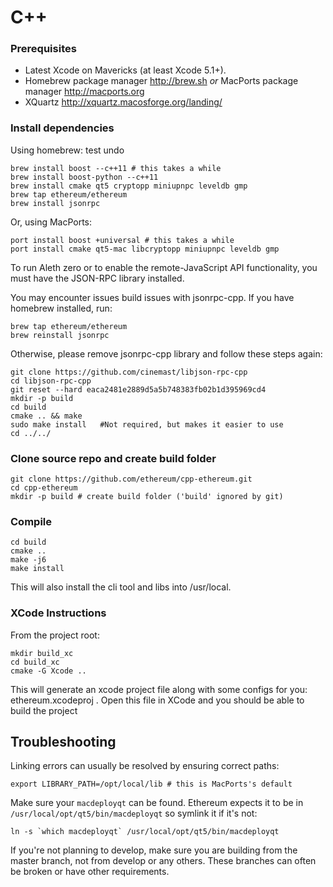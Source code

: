 # C++


### Prerequisites
* Latest Xcode on Mavericks (at least Xcode 5.1+).
* Homebrew package manager  http://brew.sh *or* MacPorts package manager  http://macports.org
* XQuartz  http://xquartz.macosforge.org/landing/

### Install dependencies

Using homebrew:
test undo

    brew install boost --c++11 # this takes a while
    brew install boost-python --c++11
    brew install cmake qt5 cryptopp miniupnpc leveldb gmp
    brew tap ethereum/ethereum
    brew install jsonrpc

Or, using MacPorts:

    port install boost +universal # this takes a while
    port install cmake qt5-mac libcryptopp miniupnpc leveldb gmp

To run Aleth zero or to enable the remote-JavaScript API functionality, you must have the JSON-RPC library installed.

You may encounter issues build issues with jsonrpc-cpp.  If you have homebrew installed, run:

    brew tap ethereum/ethereum
    brew reinstall jsonrpc

Otherwise, please remove jsonrpc-cpp library and follow these steps again:

```
git clone https://github.com/cinemast/libjson-rpc-cpp
cd libjson-rpc-cpp
git reset --hard eaca2481e2889d5a5b748383fb02b1d395969cd4
mkdir -p build
cd build
cmake .. && make
sudo make install   #Not required, but makes it easier to use
cd ../../
```

### Clone source repo and create build folder
    git clone https://github.com/ethereum/cpp-ethereum.git
    cd cpp-ethereum
    mkdir -p build # create build folder ('build' ignored by git)

### Compile 
    cd build
    cmake ..
    make -j6
    make install

This will also install the cli tool and libs into /usr/local.

### XCode Instructions
From the project root:
```
mkdir build_xc
cd build_xc
cmake -G Xcode ..
```
This will generate an xcode project file along with some configs for you: ethereum.xcodeproj . Open this file in XCode and you should be able to build the project

## Troubleshooting

Linking errors can usually be resolved by ensuring correct paths:

    export LIBRARY_PATH=/opt/local/lib # this is MacPorts's default

Make sure your `macdeployqt` can be found. Ethereum expects it to be in `/usr/local/opt/qt5/bin/macdeployqt` so symlink it if it's not:

    ln -s `which macdeployqt` /usr/local/opt/qt5/bin/macdeployqt

If you're not planning to develop, make sure you are building from the master branch, not from develop or any others.  These branches can often be broken or have other requirements.